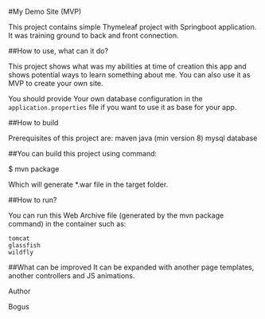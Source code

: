 
 #My Demo Site (MVP)

This project contains simple Thymeleaf project with Springboot application. It was training ground to back and front connection.

##How to use, what can it do?

This project shows what was my abilities at time of creation this app and shows potential ways to learn something about me.
You can also use it as MVP to create your own site.

You should provide Your own database configuration in the `application.properties` file if you want to use it as base for your app.

##How to build

Prerequisites of this project are:
    maven
    java (min version 8)
    mysql database 
   

##You can build this project using command:

$ mvn package

Which will generate *.war file in the target folder.

##How to run?

You can run this Web Archive file (generated by the mvn package command) in the container such as:

    tomcat
    glassfish
    wildfly

##What can be improved
  It can be expanded with another page templates,  another controllers and JS animations.


Author

Bogus 